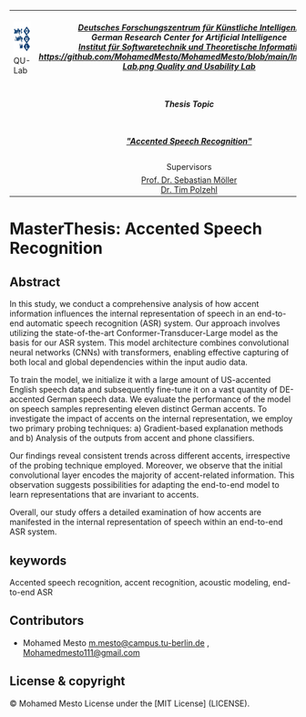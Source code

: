 <table border=0>
<tr border=0>
<td> <img align="left"  alt="Mohamed Mesto" width="100px" height='60px' src="https://github.com/MohamedMesto/MohamedMesto/blob/main/Images/QU-Lab.png"/>QU-Lab </td>
  <td align="center"> <h5><a href="https://www.dfki.de/web">
Deutsches Forschungszentrum für Künstliche Intelligenz
</a><br>German Research Center for Artificial Intelligence<br><a href="https://www.qu.tu-berlin.de/menue/qu/">Institut für Softwaretechnik und Theoretische Informatik<br>https://github.com/MohamedMesto/MohamedMesto/blob/main/Images/QU-Lab.png
Quality and Usability Lab</a></h5> </td>
  <td>  <img align="right"  alt="Mohamed Mesto" width="160px" height='60px' src="https://www.dfki.de/fileadmin/user_upload/DFKI/Medien/Logos/Logos_DFKI/DFKI_Logo.png"/></td>
</tr>
<tr border=0>
<td> </td><td  align="center"><h5> Thesis Topic </h5> </td><td> </td>
</tr>
<tr border=0>
<td> </td> <td align="center"><h5><a href="https://github.com/fraunhoferfokus">"Accented Speech Recognition"</a></h5> </td><td> </td>
</tr>
  <tr>
    <td> </td>
<td align="center">Supervisors</td>
    <td> </td>
</tr>
  <tr>
    <td> </td>  <td align="center"><a href="https://www.qu.tu-berlin.de/v-menue/team/professur/">	Prof. Dr. Sebastian Möller</a> </br><a href="https://www.linkedin.com/in/tim-polzehl-45a10a36/"> Dr. Tim Polzehl    </a></td>
      <td align="center"></td>
    
</tr>
</table>

# MasterThesis: Accented Speech Recognition
 
## Abstract

In this study, we conduct a comprehensive analysis of how accent information influences the internal representation of speech in an end-to-end automatic speech recognition (ASR) system. Our approach involves utilizing the state-of-the-art Conformer-Transducer-Large model as the basis for our ASR system. This model architecture combines convolutional neural networks (CNNs) with transformers, enabling effective capturing of both local and global dependencies within the input audio data.

To train the model, we initialize it with a large amount of US-accented English speech data and subsequently fine-tune it on a vast quantity of DE-accented German speech data. We evaluate the performance of the model on speech samples representing eleven distinct German accents. To investigate the impact of accents on the internal representation, we employ two primary probing techniques: a) Gradient-based explanation methods and b) Analysis of the outputs from accent and phone classifiers.

Our findings reveal consistent trends across different accents, irrespective of the probing technique employed. Moreover, we observe that the initial convolutional layer encodes the majority of accent-related information. This observation suggests possibilities for adapting the end-to-end model to learn representations that are invariant to accents.

Overall, our study offers a detailed examination of how accents are manifested in the internal representation of speech within an end-to-end ASR system.

## keywords
Accented speech recognition, accent recognition, acoustic modeling, end-to-end ASR

## Contributors
- Mohamed Mesto m.mesto@campus.tu-berlin.de  , Mohamedmesto111@gmail.com


## License & copyright
© Mohamed Mesto
License under the [MIT License] (LICENSE).
